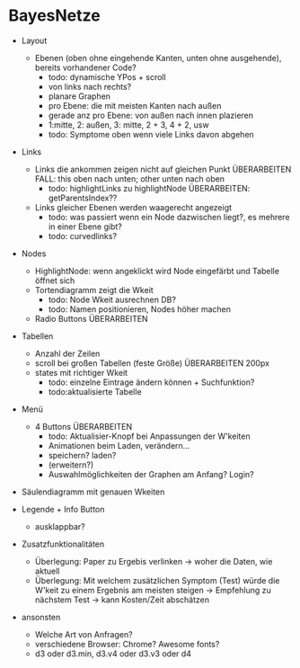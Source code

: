 # BayesNetze
- Layout
	- Ebenen (oben ohne eingehende Kanten, unten ohne ausgehende), bereits vorhandener Code?
		- todo: dynamische YPos + scroll
		- von links nach rechts?
		- planare Graphen
		- pro Ebene: die mit meisten Kanten nach außen
		- gerade anz pro Ebene: von außen nach innen plazieren
		- 1:mitte, 2: außen, 3: mitte,  2 + 3, 4 + 2, usw
		- todo: Symptome oben wenn viele Links davon abgehen


- Links
	- Links die ankommen zeigen nicht auf gleichen Punkt ÜBERARBEITEN FALL: this oben nach unten; other unten nach oben
		- todo: highlightLinks zu highlightNode ÜBERARBEITEN: getParentsIndex??
	- Links gleicher Ebenen werden waagerecht angezeigt
		- todo: was passiert wenn ein Node dazwischen liegt?, es mehrere in einer Ebene gibt?
		- todo: curvedlinks?
	
- Nodes
	- HighlightNode: wenn angeklickt wird Node eingefärbt und Tabelle öffnet sich
	- Tortendiagramm zeigt die Wkeit
		- todo: Node Wkeit ausrechnen DB?
		- todo: Namen positionieren, Nodes höher machen
	- Radio Buttons ÜBERARBEITEN
	
- Tabellen
	- Anzahl der Zeilen
	- scroll bei großen Tabellen (feste Größe) ÜBERARBEITEN 200px
	- states mit richtiger Wkeit
		- todo: einzelne Eintrage ändern können + Suchfunktion?
		- todo:aktualisierte Tabelle

- Menü
	- 4 Buttons ÜBERARBEITEN
		- todo: Aktualisier-Knopf bei Anpassungen der W'keiten	
		- Animationen beim Laden, verändern...
		- speichern? laden?
		- (erweitern?)
		- Auswahlmöglichkeiten der Graphen am Anfang? Login?

- Säulendiagramm mit genauen Wkeiten 

- Legende + Info Button 
	- ausklappbar?


	
- Zusatzfunktionalitäten
	- Überlegung: Paper zu Ergebis verlinken -> woher die Daten, wie aktuell
	- Überlegung: Mit welchem zusätzlichen Symptom (Test) würde die W'keit zu einem Ergebnis am meisten steigen -> Empfehlung zu nächstem Test -> kann Kosten/Zeit abschätzen

- ansonsten
	- Welche Art von Anfragen?
	- verschiedene Browser: Chrome? Awesome fonts?
	- d3 oder d3.min, d3.v4 oder d3.v3 oder d4
